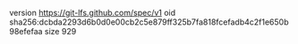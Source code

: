 version https://git-lfs.github.com/spec/v1
oid sha256:dcbda2293d6b0d0e00cb2c5e879ff325b7fa818fcefadb4c2f1e650b98efefaa
size 929
